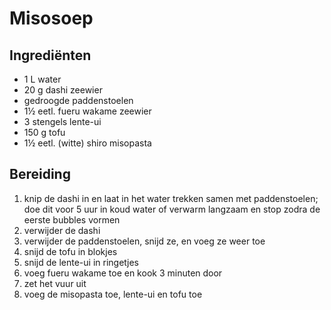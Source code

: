 # Misosoep

## Ingrediënten

- 1 L water
- 20 g dashi zeewier
- gedroogde paddenstoelen
- 1½ eetl. fueru wakame zeewier
- 3 stengels lente-ui
- 150 g tofu
- 1½ eetl. (witte) shiro misopasta

## Bereiding

1. knip de dashi in en laat in het water trekken samen met paddenstoelen; doe dit voor 5 uur in koud water of verwarm langzaam en stop zodra de eerste bubbles vormen
3. verwijder de dashi
4. verwijder de paddenstoelen, snijd ze, en voeg ze weer toe
5. snijd de tofu in blokjes 
6. snijd de lente-ui in ringetjes
7. voeg fueru wakame toe en kook 3 minuten door
8. zet het vuur uit
9. voeg de misopasta toe, lente-ui en tofu toe